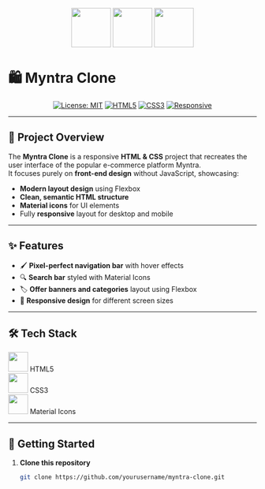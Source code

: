 <p align="center">
  <img src="https://media.giphy.com/media/26xBukhSoS7Rpe26Q/giphy.gif" width="80">
  <img src="https://media.giphy.com/media/xT0GqF7V5BtpZpZNdW/giphy.gif" width="80">
  <img src="https://media.giphy.com/media/13HgwGsXF0aiGY/giphy.gif" width="80">
</p>

# 🛍️ Myntra Clone

<p align="center">
  <a href="#"><img alt="License: MIT" src="https://img.shields.io/badge/License-MIT-blue.svg?style=flat-square"></a>
  <a href="#"><img alt="HTML5" src="https://img.shields.io/badge/HTML5-E34F26?style=flat-square&logo=html5&logoColor=white"></a>
  <a href="#"><img alt="CSS3" src="https://img.shields.io/badge/CSS3-1572B6?style=flat-square&logo=css3&logoColor=white"></a>
  <a href="#"><img alt="Responsive" src="https://img.shields.io/badge/Responsive-Yes-brightgreen?style=flat-square"></a>
</p>

---

## 📌 Project Overview

The **Myntra Clone** is a responsive **HTML & CSS** project that recreates the user interface of the popular e-commerce platform Myntra.  
It focuses purely on **front-end design** without JavaScript, showcasing:
- **Modern layout design** using Flexbox
- **Clean, semantic HTML structure**
- **Material icons** for UI elements
- Fully **responsive** layout for desktop and mobile

---

## ✨ Features

- 🖌 **Pixel-perfect navigation bar** with hover effects  
- 🔍 **Search bar** styled with Material Icons  
- 🏷 **Offer banners and categories** layout using Flexbox  
- 📱 **Responsive design** for different screen sizes  

---

## 🛠️ Tech Stack

<p>
  <img src="https://media.giphy.com/media/XAxylRMCdpbEWUAvr8/giphy.gif" width="40"> HTML5  
  <br>
  <img src="https://media.giphy.com/media/fsEaZldNC8A1PJ3mwp/giphy.gif" width="40"> CSS3  
  <br>
  <img src="https://media.giphy.com/media/KAq5w47R9rmTuvWOWa/giphy.gif" width="40"> Material Icons  
</p>

---

## 🚀 Getting Started

1. **Clone this repository**
   ```bash
   git clone https://github.com/yourusername/myntra-clone.git
